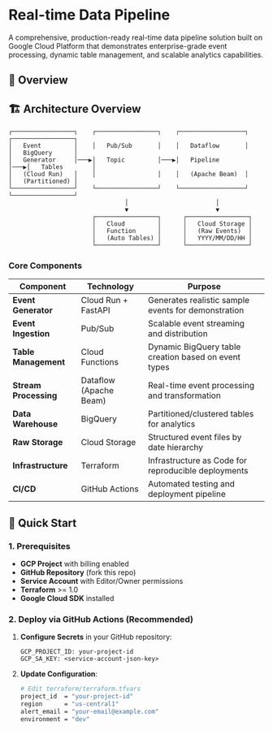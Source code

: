 # Real-time Data Pipeline 

A comprehensive, production-ready real-time data pipeline solution built on Google Cloud Platform that demonstrates enterprise-grade event processing, dynamic table management, and scalable analytics capabilities.

## 🎯 Overview

## 🏗️ Architecture Overview

```
┌─────────────────┐    ┌─────────────────┐    ┌──────────────────┐    ┌─────────────────┐
│   Event         │    │   Pub/Sub       │    │   Dataflow       │    │   BigQuery      │
│   Generator     │───▶│   Topic         │───▶│   Pipeline       │───▶│   Tables        │
│   (Cloud Run)   │    │                 │    │   (Apache Beam)  │    │   (Partitioned) │
└─────────────────┘    └─────────────────┘    └──────────────────┘    └─────────────────┘
                                │                        │
                                ▼                        ▼
                       ┌─────────────────┐      ┌─────────────────┐
                       │   Cloud         │      │   Cloud Storage │
                       │   Function      │      │   (Raw Events)  │
                       │   (Auto Tables) │      │   YYYY/MM/DD/HH │
                       └─────────────────┘      └─────────────────┘
```

### Core Components

| Component | Technology | Purpose |
|-----------|------------|---------|
| **Event Generator** | Cloud Run + FastAPI | Generates realistic sample events for demonstration |
| **Event Ingestion** | Pub/Sub | Scalable event streaming and distribution |
| **Table Management** | Cloud Functions | Dynamic BigQuery table creation based on event types |
| **Stream Processing** | Dataflow (Apache Beam) | Real-time event processing and transformation |
| **Data Warehouse** | BigQuery | Partitioned/clustered tables for analytics |
| **Raw Storage** | Cloud Storage | Structured event files by date hierarchy |
| **Infrastructure** | Terraform | Infrastructure as Code for reproducible deployments |
| **CI/CD** | GitHub Actions | Automated testing and deployment pipeline |

## 🚀 Quick Start

### 1. Prerequisites
- **GCP Project** with billing enabled
- **GitHub Repository** (fork this repo)
- **Service Account** with Editor/Owner permissions
- **Terraform** >= 1.0
- **Google Cloud SDK** installed

### 2. Deploy via GitHub Actions (Recommended)
1. **Configure Secrets** in your GitHub repository:
   ```
   GCP_PROJECT_ID: your-project-id
   GCP_SA_KEY: <service-account-json-key>
   ```

2. **Update Configuration**:
   ```bash
   # Edit terraform/terraform.tfvars
   project_id  = "your-project-id"
   region      = "us-central1"
   alert_email = "your-email@example.com"
   environment = "dev"
   ```